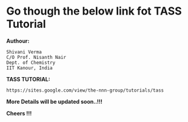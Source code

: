 
# Go though the below link fot TASS Tutorial

**Authour:**

    Shivani Verma
    C/O Prof. Nisanth Nair
    Dept. of Chemistry
    IIT Kanour, India
                     
**TASS TUTORIAL:**

    https://sites.google.com/view/the-nnn-group/tutorials/tass
    
 
 **More Details will be updated soon..!!!**
 
 **Cheers !!!**
 
